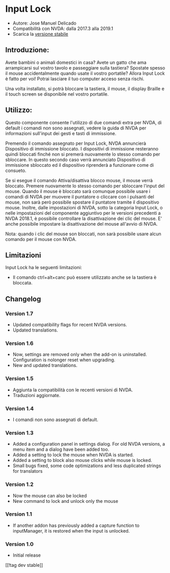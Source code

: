 # Input Lock #

* Autore: Jose Manuel Delicado
* Compatibilità con NVDA: dalla 2017.3 alla 2019.1
* Scarica la [versione stabile][1]

## Introduzione:

Avete bambini o animali domestici in casa? Avete un gatto che ama
arrampicarsi sul vostro tavolo e passeggiare sulla tastiera? Spostate spesso
il mouse accidentalmente quando usate il vostro portatile? Allora Input Lock
è fatto per voi! Potrai lasciare il tuo computer acceso senza rischi.

Una volta installato, si potrà bloccare la tastiera, il mouse, il display
Braille e il touch screen se disponibile nel vostro portatile. 

## Utilizzo:

Questo componente consente l'utilizzo di due comandi extra per NVDA, di
default i comandi non sono assegnati, vedere la guida di NVDA per
informazioni sull'input dei gesti e tasti di immissione.

Premendo il comando assegnato per Input Lock, NVDA annuncierà Dispositivo di
immissione bloccato. I dispositivi di immissione resteranno quindi bloccati
finché non si premerà nuovamente lo stesso comando per sbloccare. In questo
secondo caso verrà annunciato Dispositivo di immissione sbloccato ed il
dispositivo riprenderà a funzionare come di consueto. 

Se si esegue il comando Attiva/disattiva blocco mouse, il mouse verrà
bloccato. Premere nuovamente lo stesso comando per sbloccare l'input del
mouse. Quando il mouse è bloccato sarà comunque possibile usare i comandi di
NVDA per muovere il puntatore o cliccare con i pulsanti del mouse, non sarà
però possibile spostare il puntatore tramite il dispositivo mouse. Inoltre,
dalle impostazioni di NVDA, sotto la categoria Input Lock, o nelle
impostazioni del componente aggiuntivo per le versioni precedenti a NVDA
2018.1, è possibile controllare la disattivazione dei clic del mouse. E'
anche possibile  impostare la disattivazione del mouse all'avvio di NVDA.

Nota: quando i clic del mouse son bloccati, non sarà possibile usare alcun
comando per il mouse con NVDA.

## Limitazioni

Input Lock ha le seguenti limitazioni:

* Il comando ctrl+alt+canc può essere utilizzato anche se la tastiera è
  bloccata.

## Changelog

### Version 1.7

* Updated compatibility flags for recent NVDA versions.
* Updated translations.

### Version 1.6

* Now, settings are removed only when the add-on is
  uninstalled. Configuration is nolonger reset when upgrading.
* New and updated translations.

### Version 1.5

* Aggiunta la compatibilità con le recenti versioni di NVDA. 
* Traduzioni aggiornate.

### Version 1.4

* I comandi non sono assegnati di default.

### Version 1.3

* Added a configuration panel in settings dialog. For old NVDA versions, a
  menu item and a dialog have been added too.
* Added a setting to lock the mouse when NVDA is started.
* Added a setting to block also mouse clicks while mouse is locked.
* Small bugs fixed, some code optimizations and less duplicated strings for
  translators

### Version 1.2

* Now the mouse can also be locked
* New command to lock and unlock only the mouse

### Version 1.1

* If another addon has previously added a capture function to inputManager,
  it is restored when the input is unlocked.

### Version 1.0

* Initial release

[[!tag dev stable]]

[1]: https://addons.nvda-project.org/files/get.php?file=inputlock
